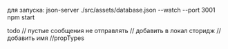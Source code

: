 для запуска:
json-server ./src/assets/database.json --watch --port 3001
npm start


todo
// пустые сообщения не отправлять
// добавить в локал сторидж
// добавить имя
//propTypes
